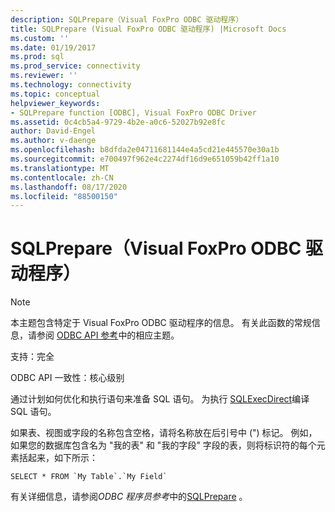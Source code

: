 ```yaml
---
description: SQLPrepare（Visual FoxPro ODBC 驱动程序）
title: SQLPrepare (Visual FoxPro ODBC 驱动程序) |Microsoft Docs
ms.custom: ''
ms.date: 01/19/2017
ms.prod: sql
ms.prod_service: connectivity
ms.reviewer: ''
ms.technology: connectivity
ms.topic: conceptual
helpviewer_keywords:
- SQLPrepare function [ODBC], Visual FoxPro ODBC Driver
ms.assetid: 0c4cb5a4-9729-4b2e-a0c6-52027b92e8fc
author: David-Engel
ms.author: v-daenge
ms.openlocfilehash: b8dfda2e04711681144e4a5cd21e445570e30a1b
ms.sourcegitcommit: e700497f962e4c2274df16d9e651059b42ff1a10
ms.translationtype: MT
ms.contentlocale: zh-CN
ms.lasthandoff: 08/17/2020
ms.locfileid: "88500150"
---
```

# <a name="sqlprepare-visual-foxpro-odbc-driver"></a>SQLPrepare（Visual FoxPro ODBC 驱动程序）
> [!NOTE]  
>  本主题包含特定于 Visual FoxPro ODBC 驱动程序的信息。 有关此函数的常规信息，请参阅 [ODBC API 参考](../../odbc/reference/syntax/odbc-api-reference.md)中的相应主题。  
  
 支持：完全  
  
 ODBC API 一致性：核心级别  
  
 通过计划如何优化和执行语句来准备 SQL 语句。 为执行 [SQLExecDirect](../../odbc/microsoft/sqlexecdirect-visual-foxpro-odbc-driver.md)编译 SQL 语句。  
  
 如果表、视图或字段的名称包含空格，请将名称放在后引号中 (") 标记。 例如，如果您的数据库包含名为 "我的表" 和 "我的字段" 字段的表，则将标识符的每个元素括起来，如下所示：  
  
```  
SELECT * FROM `My Table`.`My Field`  
```  
  
 有关详细信息，请参阅*ODBC 程序员参考*中的[SQLPrepare](../../odbc/reference/syntax/sqlprepare-function.md) 。
